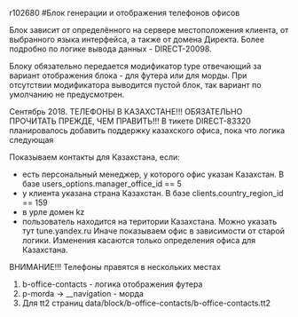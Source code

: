 r102680
#Блок генерации и отображения телефонов офисов

Блок зависит от определённого на сервере местоположения клиента, от выбранного языка интерфейса,
а также от домена Директа.
Более подробно по логике вывода данных - DIRECT-20098.

Блоку обязательно передается модификатор type отвечающий за вариант отображения блока - для футера или для морды.
При отсутствии модификатора выводится пустой блок, так вариант по умолчанию не предусмотрен.

Сентябрь 2018. ТЕЛЕФОНЫ В КАЗАХСТАНЕ!!! ОБЯЗАТЕЛЬНО ПРОЧИТАТЬ ПРЕЖДЕ, ЧЕМ ПРАВИТЬ!!!
В тикете DIRECT-83320 планировалось добавить поддержку казахского офиса, пока что логика следующая


Показываем контакты для Казахстана, если:
 - есть персональный менеджер, у которого офис указан Казахстан. В базе  users_options.manager_office_id == 5
 - у клиента указана страна Казахстан. В базе  clients.country_region_id == 159
 - в урле домен  kz
 - пользователь находится на територии Казахстана. Можно указать тут tune.yandex.ru
Иначе показываем офис в зависимости от старой логики.
Изменения касаются только определения офиса для Казахстана.

ВНИМАНИЕ!!!
Телефоны правятся в нескольких местах
1. b-office-contacts - логика отображения футера
2. p-morda -> __navigation - морда
3. Для tt2 страниц data/block/b-office-contacts/b-office-contacts.tt2
